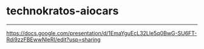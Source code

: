# technokratos-aiocars
____

https://docs.google.com/presentation/d/1EmaYguEcL32Lle5q0BwG-SU6FT-Rdi9zzFBEwwNleRI/edit?usp=sharing
